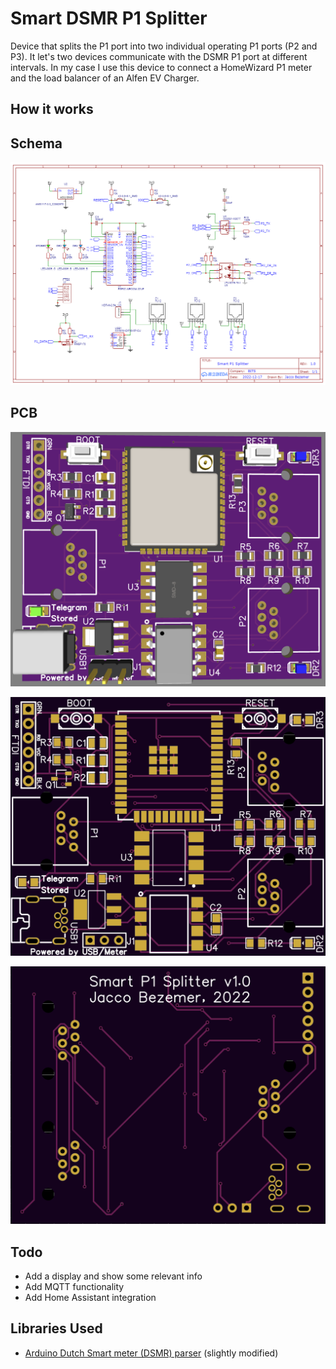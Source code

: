 # Smart DSMR P1 Splitter

Device that splits the P1 port into two individual operating P1 ports (P2 and P3).
It let's two devices communicate with the DSMR P1 port at different intervals.
In my case I use this device to connect a HomeWizard P1 meter and the load balancer of an Alfen EV Charger.

## How it works

## Schema
![SCH](/media/Schematic_Smart_DSMR_Splitter_2022-12-27.png?raw=true "SCH")

## PCB
![PCB](/media/PCB_impression.png?raw=true "PCB")

![PCB](/media/PCB-top.png?raw=true "PCB")

![PCB](/media/PCB-bottom.png?raw=true "PCB")

## Todo
+ Add a display and show some relevant info
+ Add MQTT functionality
+ Add Home Assistant integration

## Libraries Used

+ [Arduino Dutch Smart meter (DSMR) parser](https://github.com/matthijskooijman/arduino-dsmr) (slightly modified)

